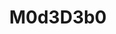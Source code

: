 ---
title: M0d3D3b0
# your social media username
twitter: 
instagram: 
github:
# your website including http:// or https://
www:

# Do NOT edit beyond here
layout: artist
---